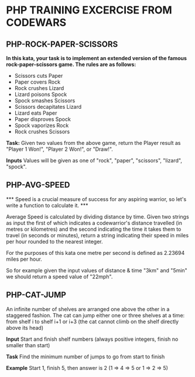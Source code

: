 # PHP TRAINING EXCERCISE FROM CODEWARS

## PHP-ROCK-PAPER-SCISSORS

**In this kata, your task is to implement an extended version of the famous rock-paper-scissors game. The rules are as follows:**

- Scissors cuts Paper
- Paper covers Rock
- Rock crushes Lizard
- Lizard poisons Spock
- Spock smashes Scissors
- Scissors decapitates Lizard
- Lizard eats Paper
- Paper disproves Spock
- Spock vaporizes Rock
- Rock crushes Scissors

**Task:**
Given two values from the above game, return the Player result as "Player 1 Won!", "Player 2 Won!", or "Draw!".

**Inputs**
Values will be given as one of "rock", "paper", "scissors", "lizard", "spock".

## PHP-AVG-SPEED

*** Speed is a crucial measure of success for any aspiring warrior, so let's write a function to calculate it. ***

Average Speed is calculated by dividing distance by time. Given two strings as input the first of which indicates a codewarrior's distance travelled (in metres or kilometres) and the second indicating the time it takes them to travel (in seconds or minutes), return a string indicating their speed in miles per hour rounded to the nearest integer.

For the purposes of this kata one metre per second is defined as 2.23694 miles per hour.

So for example given the input values of distance & time "3km" and "5min" we should return a speed value of "22mph".

## PHP-CAT-JUMP

An infinite number of shelves are arranged one above the other in a staggered fashion.
The cat can jump either one or three shelves at a time: from shelf i to shelf i+1 or i+3 (the cat cannot climb on the shelf directly above its head)

**Input**
Start and finish shelf numbers (always positive integers, finish no smaller than start)

**Task**
Find the minimum number of jumps to go from start to finish

**Example**
Start 1, finish 5, then answer is 2 (1 => 4 => 5 or 1 => 2 => 5)

